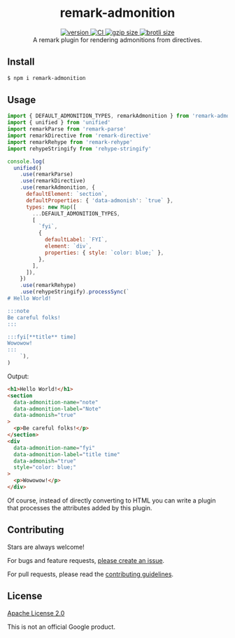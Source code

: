 <h1 align="center">
  remark-admonition
</h1>

<div align="center">
  <a href="https://npmjs.org/package/remark-admonition">
    <img src="https://badgen.net/npm/v/remark-admonition" alt="version" />
  </a>
  <a href="https://github.com/TomerAberbach/remark-admonition/actions">
    <img src="https://github.com/TomerAberbach/remark-admonition/workflows/CI/badge.svg" alt="CI" />
  </a>
  <a href="https://unpkg.com/remark-admonition/dist/index.min.js">
    <img src="https://deno.bundlejs.com/?q=remark-admonition&badge" alt="gzip size" />
  </a>
  <a href="https://unpkg.com/remark-admonition/dist/index.min.js">
    <img src="https://deno.bundlejs.com/?q=remark-admonition&config={%22compression%22:{%22type%22:%22brotli%22}}&badge" alt="brotli size" />
  </a>
</div>

<div align="center">
  A remark plugin for rendering admonitions from directives.
</div>

## Install

```sh
$ npm i remark-admonition
```

## Usage

```js
import { DEFAULT_ADMONITION_TYPES, remarkAdmonition } from 'remark-admonition'
import { unified } from 'unified'
import remarkParse from 'remark-parse'
import remarkDirective from 'remark-directive'
import remarkRehype from 'remark-rehype'
import rehypeStringify from 'rehype-stringify'

console.log(
  unified()
    .use(remarkParse)
    .use(remarkDirective)
    .use(remarkAdmonition, {
      defaultElement: `section`,
      defaultProperties: { 'data-admonish': `true` },
      types: new Map([
        ...DEFAULT_ADMONITION_TYPES,
        [
          `fyi`,
          {
            defaultLabel: `FYI`,
            element: `div`,
            properties: { style: `color: blue;` },
          },
        ],
      ]),
    })
    .use(remarkRehype)
    .use(rehypeStringify).processSync(`
# Hello World!

:::note
Be careful folks!
:::

:::fyi[**title** time]
Wowowow!
:::
    `),
)
```

Output:

```html
<h1>Hello World!</h1>
<section
  data-admonition-name="note"
  data-admonition-label="Note"
  data-admonish="true"
>
  <p>Be careful folks!</p>
</section>
<div
  data-admonition-name="fyi"
  data-admonition-label="title time"
  data-admonish="true"
  style="color: blue;"
>
  <p>Wowowow!</p>
</div>
```

Of course, instead of directly converting to HTML you can write a plugin that
processes the attributes added by this plugin.

## Contributing

Stars are always welcome!

For bugs and feature requests,
[please create an issue](https://github.com/TomerAberbach/remark-admonition/issues/new).

For pull requests, please read the
[contributing guidelines](https://github.com/TomerAberbach/remark-admonition/blob/main/contributing.md).

## License

[Apache License 2.0](https://github.com/TomerAberbach/remark-admonition/blob/main/license)

This is not an official Google product.
